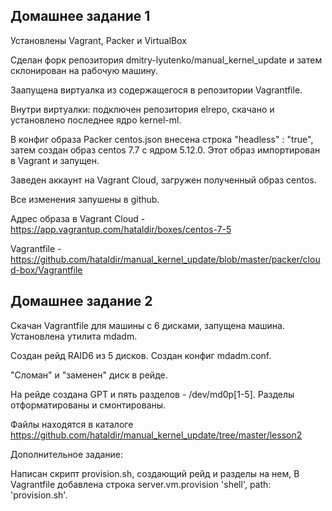 ## Домашнее задание 1

Установлены Vagrant, Packer и VirtualBox

Сделан форк репозитория dmitry-lyutenko/manual_kernel_update и затем склонирован на рабочую машину.

Заапущена виртуалка из содержащегося в репозитории Vagrantfile.

Внутри виртуалки: подключен репозитория elrepo, скачано и установлено последнее ядро kernel-ml.

В конфиг образа Packer centos.json внесена строка "headless" : "true", затем создан образ centos 7.7 с ядром 5.12.0. Этот образ импортирован в Vagrant и запущен.

Заведен аккаунт на Vagrant Cloud, загружен полученный образ centos.

Все изменения запушены в github.

Адрес образа в Vagrant Cloud - https://app.vagrantup.com/hataldir/boxes/centos-7-5

Vagrantfile - https://github.com/hataldir/manual_kernel_update/blob/master/packer/cloud-box/Vagrantfile

## Домашнее задание 2

Скачан Vagrantfile для машины с 6 дисками, запущена машина. Установлена утилита mdadm.

Создан рейд RAID6 из 5 дисков. Создан конфиг mdadm.conf.

"Сломан" и "заменен" диск в рейде.

На рейде создана GPT и пять разделов - /dev/md0p[1-5]. Разделы отформатированы и смонтированы.

Файлы находятся в каталоге https://github.com/hataldir/manual_kernel_update/tree/master/lesson2 

Дополнительное задание:

Написан скрипт provision.sh, создающий рейд и разделы на нем, В Vagrantfile добавлена строка  server.vm.provision 'shell', path: 'provision.sh'.



